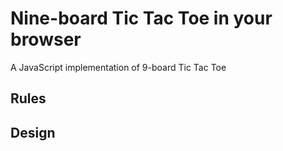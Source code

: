 # Nine-board Tic Tac Toe in your browser

A JavaScript implementation of 9-board Tic Tac Toe

## Rules

## Design
